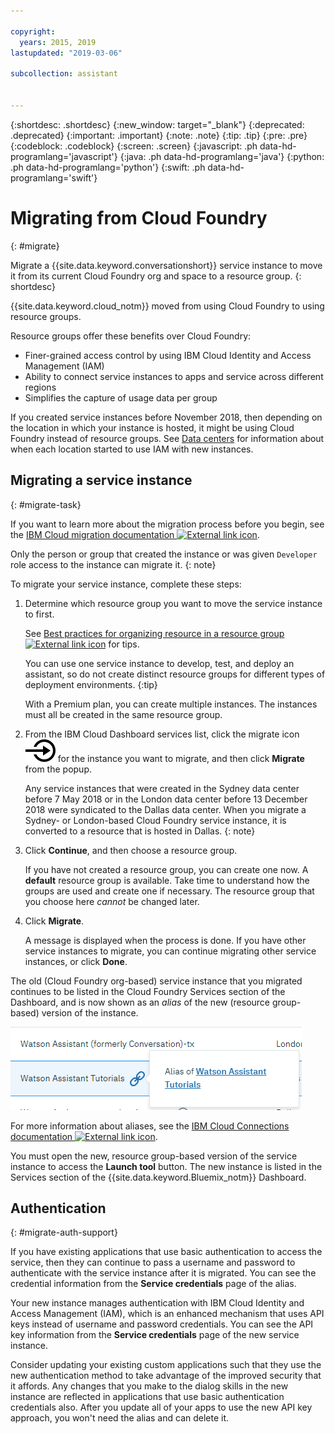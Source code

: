 ```yaml
---

copyright:
  years: 2015, 2019
lastupdated: "2019-03-06"

subcollection: assistant


---
```


{:shortdesc: .shortdesc}
{:new_window: target="_blank"}
{:deprecated: .deprecated}
{:important: .important}
{:note: .note}
{:tip: .tip}
{:pre: .pre}
{:codeblock: .codeblock}
{:screen: .screen}
{:javascript: .ph data-hd-programlang='javascript'}
{:java: .ph data-hd-programlang='java'}
{:python: .ph data-hd-programlang='python'}
{:swift: .ph data-hd-programlang='swift'}

# Migrating from Cloud Foundry
{: #migrate}

Migrate a {{site.data.keyword.conversationshort}} service instance to move it from its current Cloud Foundry org and space to a resource group.
{: shortdesc}

{{site.data.keyword.cloud_notm}} moved from using Cloud Foundry to using resource groups.

Resource groups offer these benefits over Cloud Foundry:

- Finer-grained access control by using IBM Cloud Identity and Access Management (IAM)
- Ability to connect service instances to apps and service across different regions
- Simplifies the capture of usage data per group

If you created service instances before November 2018, then depending on the location in which your instance is hosted, it might be using Cloud Foundry instead of resource groups. See [Data centers](/docs/services/assistant?topic=assistant-services-information#services-information-regions) for information about when each location started to use IAM with new instances.

## Migrating a service instance
{: #migrate-task}

If you want to learn more about the migration process before you begin, see the [IBM Cloud migration documentation ![External link icon](../../icons/launch-glyph.svg "External link icon")](/docs/resources?topic=resources-migrate).

Only the person or group that created the instance or was given `Developer` role access to the instance can migrate it.
{: note}

To migrate your service instance, complete these steps:

1.  Determine which resource group you want to move the service instance to first.

    See [Best practices for organizing resource in a resource group ![External link icon](../../icons/launch-glyph.svg "External link icon")](/docs/resources?topic=resources-bp_resourcegroups) for tips.

    You can use one service instance to develop, test, and deploy an assistant, so do not create distinct resource groups for different types of deployment environments.
    {:tip}

    With a Premium plan, you can create multiple instances. The instances must all be created in the same resource group.

1.  From the IBM Cloud Dashboard services list, click the migrate icon ![Migrate](images/migrate.svg) for the instance you want to migrate, and then click **Migrate** from the popup.

    Any service instances that were created in the Sydney data center before 7 May 2018 or in the London data center before 13 December 2018 were syndicated to the Dallas data center. When you migrate a Sydney- or London-based Cloud Foundry service instance, it is converted to a resource that is hosted in Dallas.
    {: note}

1.  Click **Continue**, and then choose a resource group.

    If you have not created a resource group, you can create one now. A **default** resource group is available. Take time to understand how the groups are used and create one if necessary. The resource group that you choose here *cannot* be changed later.

1.  Click **Migrate**.

    A message is displayed when the process is done. If you have other service instances to migrate, you can continue migrating other service instances, or click **Done**.

The old (Cloud Foundry org-based) service instance that you migrated continues to be listed in the Cloud Foundry Services section of the Dashboard, and is now shown as an *alias* of the new (resource group-based) version of the instance.

![Shows current service instance is now an alias of a resource-based instance](images/alias.png)

For more information about aliases, see the [IBM Cloud Connections documentation ![External link icon](../../icons/launch-glyph.svg "External link icon")](https://cloud.ibm.com/docs/resources/connecting_apps#what_is_alias).

You must open the new, resource group-based version of the service instance to access the **Launch tool** button. The new instance is listed in the Services section of the {{site.data.keyword.Bluemix_notm}} Dashboard.

## Authentication
{: #migrate-auth-support}

If you have existing applications that use basic authentication to access the service, then they can continue to pass a username and password to authenticate with the service instance after it is migrated. You can see the credential information from the **Service credentials** page of the alias.

Your new instance manages authentication with IBM Cloud Identity and Access Management (IAM), which is an enhanced mechanism that uses API keys instead of username and password credentials. You can see the API key information from the **Service credentials** page of the new service instance.

Consider updating your existing custom applications such that they use the new authentication method to take advantage of the improved security that it affords. Any changes that you make to the dialog skills in the new instance are reflected in applications that use basic authentication credentials also. After you update all of your apps to use the new API key approach, you won't need the alias and can delete it.
